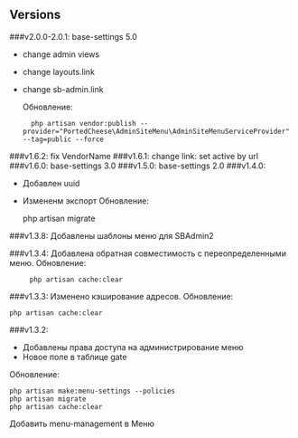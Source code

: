 
## Versions

###v2.0.0-2.0.1: base-settings 5.0
- change admin views
- change layouts.link
- change sb-admin.link

    Обновление:

        php artisan vendor:publish --provider="PortedCheese\AdminSiteMenu\AdminSiteMenuServiceProvider" --tag=public --force

###v1.6.2: fix VendorName
###v1.6.1: change link: set active by url
###v1.6.0: base-settings 3.0
###v1.5.0: base-settings 2.0
###v1.4.0:
- Добавлен uuid
- Измененм экспорт
Обновление:


    php artisan migrate
        
###v1.3.8: Добавлены шаблоны меню для SBAdmin2
        
###v1.3.4:  Добавлена обратная совместимость с переопределенными меню.
Обновление:

         php artisan cache:clear
        
###v1.3.3: Изменено кэширование адресов.
Обновление:

    php artisan cache:clear
        
###v1.3.2:
- Добавлены права доступа на администрирование меню
- Новое поле в таблице gate

Обновление:

    php artisan make:menu-settings --policies
    php artisan migrate
    php artisan cache:clear
    
Добавить menu-management в Меню